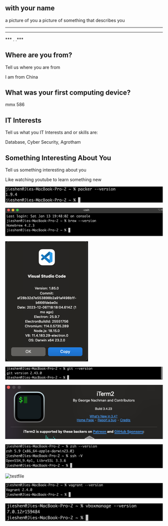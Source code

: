 ## with your name
a picture of you
a picture of something that describes you
************
****    ****
*** .  .***

## Where are you from?
Tell us where you are from


I am from China

## What was your first computing device?
mmx 586
## IT Interests
Tell us what you IT Interests and or skills are:

Database, Cyber Security, Agrotham

## Something Interesting About You
Tell us something interesting about you


Like watching youtube to learn something new


![packer](images/packer.png "packer")


![brew](images/brew.png "brew")



![code](images/code.png "code")


![git](images/git.png "git")


![iterm](images/iterm.png "iterm")


![ssh](images/ssh.png "ssh")


![testfile](images/tesstfile.png "testtfile")



![vagrant](images/vagrant.png "vagrant")



![vbox](images/vbox.png "vbox")
